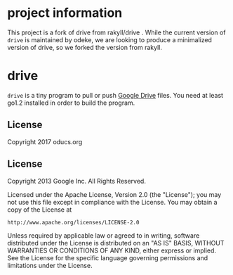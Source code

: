 
# project information

This project is a fork of drive from rakyll/drive . While the current version of `drive` is maintained by odeke, 
we are looking to produce a minimalized version of drive, so we forked the version from rakyll.

# drive

`drive` is a tiny program to pull or push [Google Drive](https://drive.google.com) files. You need at least go1.2 installed in order to build the program.

## License
Copyright 2017 oducs.org

## License
Copyright 2013 Google Inc. All Rights Reserved.

Licensed under the Apache License, Version 2.0 (the "License");
you may not use this file except in compliance with the License.
You may obtain a copy of the License at

    http://www.apache.org/licenses/LICENSE-2.0

Unless required by applicable law or agreed to in writing, software
distributed under the License is distributed on an "AS IS" BASIS,
WITHOUT WARRANTIES OR CONDITIONS OF ANY KIND, either express or implied.
See the License for the specific language governing permissions and
limitations under the License.
